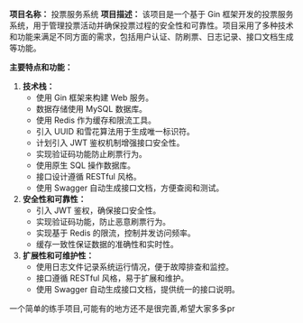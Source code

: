 
**项目名称：** 投票服务系统 **项目描述：** 该项目是一个基于 Gin 框架开发的投票服务系统，用于管理投票活动并确保投票过程的安全性和可靠性。项目采用了多种技术和功能来满足不同方面的需求，包括用户认证、防刷票、日志记录、接口文档生成等功能。

**主要特点和功能：**

1. **技术栈：**
   * 使用 Gin 框架来构建 Web 服务。
   * 数据存储使用 MySQL 数据库。
   * 使用 Redis 作为缓存和限流工具。
   * 引入 UUID 和雪花算法用于生成唯一标识符。
   * 计划引入 JWT 鉴权机制增强接口安全性。
   * 实现验证码功能防止刷票行为。
   * 使用原生 SQL 操作数据库。
   * 接口设计遵循 RESTful 风格。
   * 使用 Swagger 自动生成接口文档，方便查阅和测试。
2. **安全性和可靠性：**
   * 引入 JWT 鉴权，确保接口安全性。
   * 实现验证码功能，防止恶意刷票行为。
   * 实现基于 Redis 的限流，控制并发访问频率。
   * 缓存一致性保证数据的准确性和实时性。
3. **扩展性和可维护性：**
   * 使用日志文件记录系统运行情况，便于故障排查和监控。
   * 接口遵循 RESTful 风格，易于扩展和维护。
   * 使用 Swagger 自动生成接口文档，提供统一的接口说明。



一个简单的练手项目,可能有的地方还不是很完善,希望大家多多pr
